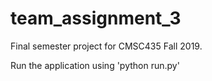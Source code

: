 # team_assignment_3

Final semester project for CMSC435 Fall 2019.

Run the application using 'python run.py'
